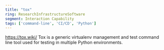 ```yaml
---
title: "tox"
ring: ResearchInfrastructureSoftware
segment: Interaction Capability
tags: ['command-line', 'CI/CD', 'Python']
---
```

https://tox.wiki/
Tox is a generic virtualenv management and test command line tool used for testing in multiple Python environments.
